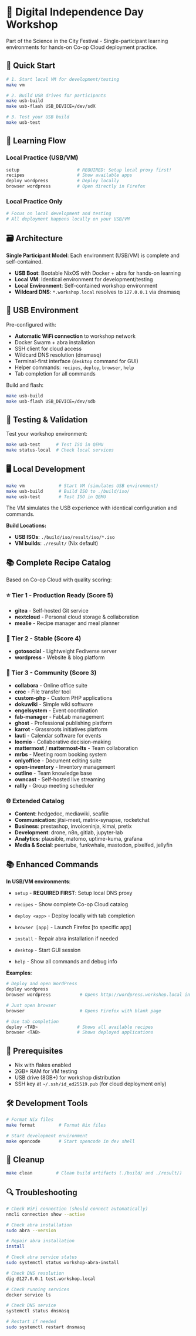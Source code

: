 # 🚀 Digital Independence Day Workshop

Part of the Science in the City Festival - Single-participant learning environments for hands-on Co-op Cloud deployment practice.

## 🚀 Quick Start

```bash
# 1. Start local VM for development/testing
make vm

# 2. Build USB drives for participants
make usb-build
make usb-flash USB_DEVICE=/dev/sdX

# 3. Test your USB build
make usb-test
```

## 🎯 Learning Flow

### Local Practice (USB/VM)
```bash
setup                      # REQUIRED: Setup local proxy first!
recipes                    # Show available apps
deploy wordpress           # Deploy locally
browser wordpress          # Open directly in Firefox
```

### Local Practice Only
```bash
# Focus on local development and testing
# All deployment happens locally on your USB/VM
```

## 🗃️ Architecture

**Single Participant Model**: Each environment (USB/VM) is complete and self-contained.

- **USB Boot**: Bootable NixOS with Docker + abra for hands-on learning
- **Local VM**: Identical environment for development/testing  
- **Local Environment**: Self-contained workshop environment
- **Wildcard DNS**: `*.workshop.local` resolves to `127.0.0.1` via dnsmasq

## 💾 USB Environment

Pre-configured with:
- **Automatic WiFi connection** to workshop network
- Docker Swarm + abra installation
- SSH client for cloud access
- Wildcard DNS resolution (dnsmasq)
- Terminal-first interface (`desktop` command for GUI)
- Helper commands: `recipes`, `deploy`, `browser`, `help`
- Tab completion for all commands

Build and flash:
```bash
make usb-build
make usb-flash USB_DEVICE=/dev/sdb
```

## 🧪 Testing & Validation

Test your workshop environment:

```bash
make usb-test      # Test ISO in QEMU
make status-local  # Check local services
```

## 🖥️ Local Development

```bash
make vm             # Start VM (simulates USB environment)
make usb-build      # Build ISO to ./build/iso/
make usb-test       # Test ISO in QEMU
```

The VM simulates the USB experience with identical configuration and commands.

**Build Locations:**
- **USB ISOs**: `./build/iso/result/iso/*.iso`
- **VM builds**: `./result/` (Nix default)

## 📚 Complete Recipe Catalog

Based on Co-op Cloud with quality scoring:

### ⭐ Tier 1 - Production Ready (Score 5)
- **gitea** - Self-hosted Git service
- **nextcloud** - Personal cloud storage & collaboration  
- **mealie** - Recipe manager and meal planner

### 🔧 Tier 2 - Stable (Score 4)
- **gotosocial** - Lightweight Fediverse server
- **wordpress** - Website & blog platform

### 🧪 Tier 3 - Community (Score 3)
- **collabora** - Online office suite
- **croc** - File transfer tool
- **custom-php** - Custom PHP applications
- **dokuwiki** - Simple wiki software
- **engelsystem** - Event coordination
- **fab-manager** - FabLab management
- **ghost** - Professional publishing platform
- **karrot** - Grassroots initiatives platform
- **lauti** - Calendar software for events
- **loomio** - Collaborative decision-making
- **mattermost** / **mattermost-lts** - Team collaboration
- **mrbs** - Meeting room booking system
- **onlyoffice** - Document editing suite
- **open-inventory** - Inventory management
- **outline** - Team knowledge base
- **owncast** - Self-hosted live streaming
- **rallly** - Group meeting scheduler

### 🌐 Extended Catalog
- **Content**: hedgedoc, mediawiki, seafile
- **Communication**: jitsi-meet, matrix-synapse, rocketchat  
- **Business**: prestashop, invoiceninja, kimai, pretix
- **Development**: drone, n8n, gitlab, jupyter-lab
- **Analytics**: plausible, matomo, uptime-kuma, grafana
- **Media & Social**: peertube, funkwhale, mastodon, pixelfed, jellyfin

## 📚 Enhanced Commands

**In USB/VM environments**:
- `setup` - **REQUIRED FIRST**: Setup local DNS proxy
- `recipes` - Show complete Co-op Cloud catalog
- `deploy <app>` - Deploy locally with tab completion
- `browser [app]` - Launch Firefox [to specific app]
- `install` - Repair abra installation if needed

- `desktop` - Start GUI session
- `help` - Show all commands and debug info

**Examples**:
```bash
# Deploy and open WordPress
deploy wordpress
browser wordpress           # Opens http://wordpress.workshop.local in Firefox

# Just open browser
browser                     # Opens Firefox with blank page

# Use tab completion
deploy <TAB>               # Shows all available recipes
browser <TAB>              # Shows deployed applications
```

## 🔧 Prerequisites

- Nix with flakes enabled
- 2GB+ RAM for VM testing
- USB drive (8GB+) for workshop distribution
- SSH key at `~/.ssh/id_ed25519.pub` (for cloud deployment only)

## 🛠️ Development Tools

```bash
# Format Nix files
make format         # Format Nix files

# Start development environment
make opencode       # Start opencode in dev shell
```

## 🧹 Cleanup

```bash
make clean         # Clean build artifacts (./build/ and ./result/)
```

## 🔍 Troubleshooting

```bash
# Check WiFi connection (should connect automatically)
nmcli connection show --active

# Check abra installation
sudo abra --version

# Repair abra installation
install

# Check abra service status
sudo systemctl status workshop-abra-install

# Check DNS resolution
dig @127.0.0.1 test.workshop.local

# Check running services
docker service ls

# Check DNS service
systemctl status dnsmasq

# Restart if needed
sudo systemctl restart dnsmasq
```
